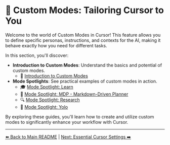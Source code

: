 # 🎨 Custom Modes: Tailoring Cursor to You

Welcome to the world of Custom Modes in Cursor! This feature allows you to define specific personas, instructions, and contexts for the AI, making it behave exactly how you need for different tasks.

In this section, you'll discover:

-   **Introduction to Custom Modes**: Understand the basics and potential of custom modes.
    -   🚀 [Introduction to Custom Modes](./04a-Introduction-to-Custom-Modes.md)
-   **Mode Spotlights**: See practical examples of custom modes in action.
    -   🎓 [Mode Spotlight: Learn](./04b-Mode-Spotlight-Learn.md)
    -   📝 [Mode Spotlight: MDP - Markdown-Driven Planner](./04c-Mode-Spotlight-MDP.md)
    -   🔍 [Mode Spotlight: Research](./04d-Mode-Spotlight-Research.md)
    -   🤪 [Mode Spotlight: Yolo](./04e-Mode-Spotlight-Yolo.md)

By exploring these guides, you'll learn how to create and utilize custom modes to significantly enhance your workflow with Cursor.

---

[⬅️ Back to Main README](../../../README.md) | [Next: Essential Cursor Settings ➡️](../05-Essential-Cursor-Settings.md) 